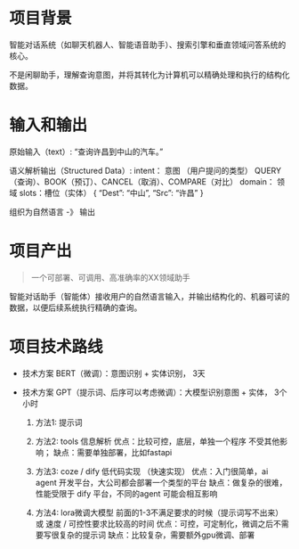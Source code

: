 # 项目背景
智能对话系统（如聊天机器人、智能语音助手）、搜索引擎和垂直领域问答系统的核心。

不是闲聊助手，理解查询意图，并将其转化为计算机可以精确处理和执行的结构化数据。

# 输入和输出

原始输入（text）: “查询许昌到中山的汽车。”

语义解析输出（Structured Data）:
    intent： 意图 （用户提问的类型）
        QUERY（查询）、BOOK（预订）、CANCEL（取消）、COMPARE（对比）
    domain： 领域
    slots：槽位（实体）
         { “Dest”: “中山”, “Src”: “许昌” }

组织为自然语言 -》 输出

# 项目产出

> 一个可部署、可调用、高准确率的XX领域助手

智能对话助手（智能体）接收用户的自然语言输入，并输出结构化的、机器可读的数据，以便后续系统执行精确的查询。

# 项目技术路线

- 技术方案 BERT（微调）：意图识别 + 实体识别， 3天

- 技术方案 GPT（提示词、后序可以考虑微调）：大模型识别意图 + 实体， 3个小时
    1. 方法1: 提示词
    2. 方法2: tools 信息解析
        优点：比较可控，底层，单独一个程序 不受其他影响；
        缺点：需要单独部署，比如fastapi

    3. 方法3: coze / dify 低代码实现 （快速实现）
        优点：入门很简单，ai agent 开发平台，大公司都会部署一个类型的平台
        缺点：做复杂的很难，性能受限于 dify 平台，不同的agent 可能会相互影响

    4. 方法4: lora微调大模型
    	前面的1-3不满足要求的时候（提示词写不出来） 或 速度 / 可控性要求比较高的时间
    	优点：可控，可定制化，微调之后不需要写很复杂的提示词
        	缺点：比较复杂，需要额外gpu微调、部署


